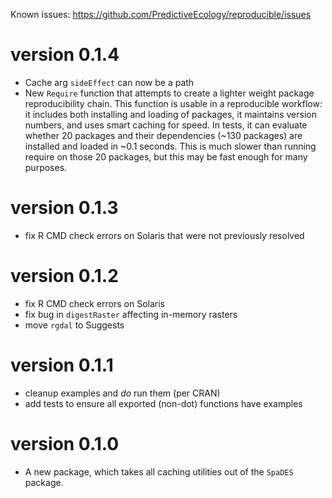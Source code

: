 Known issues: https://github.com/PredictiveEcology/reproducible/issues


version 0.1.4
=============

* Cache arg `sideEffect` can now be a path
* New `Require` function that attempts to create a lighter weight package reproducibility chain. This function is usable in a reproducible workflow: it includes both installing and loading of packages, it maintains version numbers, and uses smart caching for speed. In tests, it can evaluate whether 20 packages and their dependencies (~130 packages) are installed and loaded in ~0.1 seconds. This is much slower than running require on those 20 packages, but this may be fast enough for many purposes.

version 0.1.3
=============

* fix R CMD check errors on Solaris that were not previously resolved

version 0.1.2
=============

* fix R CMD check errors on Solaris
* fix bug in `digestRaster` affecting in-memory rasters
* move `rgdal` to Suggests

version 0.1.1
=============

* cleanup examples and *do* run them (per CRAN)
* add tests to ensure all exported (non-dot) functions have examples

version 0.1.0
=============

* A new package, which takes all caching utilities out of the `SpaDES` package.
